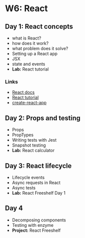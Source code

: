 # W6: React

## Day 1: React concepts

- what is React?
- how does it work?
- what problem does it solve?
- Setting up a React app
- JSX
- state and events
- **Lab:** React tutorial

### Links

* [React docs](https://reactjs.org/docs/getting-started.html)
* [React tutorial](https://reactjs.org/tutorial/tutorial.html)
* [create-react-app](https://github.com/facebook/create-react-app)

## Day 2: Props and testing

- Props
- PropTypes
- Writing tests with Jest
- Snapshot testing
- **Lab:** React calculator

## Day 3: React lifecycle

- Lifecycle events
- Async requests in React
- Async tests
- **Lab:** React Freeshelf Day 1

## Day 4

- Decomposing components
- Testing with enzyme
- **Project:** React Freeshelf
